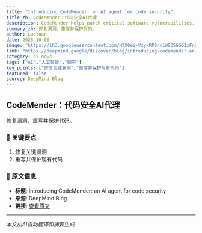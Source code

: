 ```yaml
---
title: "Introducing CodeMender: an AI agent for code security"
title_zh: CodeMender：代码安全AI代理
description: CodeMender helps patch critical software vulnerabilities, and rewrites and secures existing code.
summary_zh: 修复漏洞，重写并保护代码。
author: LuoYuan
date: 2025-10-06
image: "https://lh3.googleusercontent.com/H7X0ei-VzykRP0ny1WS35GGGIxFnQDUZrILHWSvrIr48QgQHRQrCRvxSafmnIrgVL4BQ26hxIXP2CY-n6-tlJ8inzhe4gGIOgoKgqjKRLS1JDHBWrLE=w1200-h630-n-nu"
link: "https://deepmind.google/discover/blog/introducing-codemender-an-ai-agent-for-code-security/"
category: ai-news
tags: ["AI","人工智能","研究"]
key_points: ["修复关键漏洞","重写并保护现有代码"]
featured: false
source: DeepMind Blog
---
```


## CodeMender：代码安全AI代理

修复漏洞，重写并保护代码。

### 🔑 关键要点
1. 修复关键漏洞
2. 重写并保护现有代码


### 📰 原文信息
- **标题**: Introducing CodeMender: an AI agent for code security
- **来源**: DeepMind Blog
- **链接**: [查看原文](https://deepmind.google/discover/blog/introducing-codemender-an-ai-agent-for-code-security/)

---
*本文由AI自动翻译和摘要生成*
